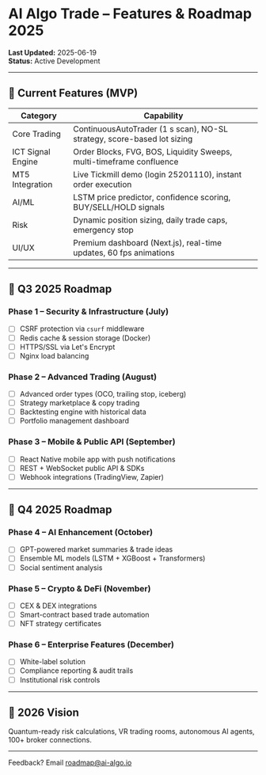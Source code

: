 # AI Algo Trade – Features & Roadmap 2025

**Last Updated:** 2025-06-19  
**Status:** Active Development

---

## 🚀 Current Features (MVP)

| Category | Capability |
|----------|------------|
| Core Trading | ContinuousAutoTrader (1 s scan), NO-SL strategy, score-based lot sizing |
| ICT Signal Engine | Order Blocks, FVG, BOS, Liquidity Sweeps, multi-timeframe confluence |
| MT5 Integration | Live Tickmill demo (login 25201110), instant order execution |
| AI/ML | LSTM price predictor, confidence scoring, BUY/SELL/HOLD signals |
| Risk | Dynamic position sizing, daily trade caps, emergency stop |
| UI/UX | Premium dashboard (Next.js), real-time updates, 60 fps animations |

---

## 🎯 Q3 2025 Roadmap

### Phase 1 – Security & Infrastructure (July)
- [ ] CSRF protection via `csurf` middleware
- [ ] Redis cache & session storage (Docker)
- [ ] HTTPS/SSL via Let's Encrypt
- [ ] Nginx load balancing

### Phase 2 – Advanced Trading (August)
- [ ] Advanced order types (OCO, trailing stop, iceberg)
- [ ] Strategy marketplace & copy trading
- [ ] Backtesting engine with historical data
- [ ] Portfolio management dashboard

### Phase 3 – Mobile & Public API (September)
- [ ] React Native mobile app with push notifications
- [ ] REST + WebSocket public API & SDKs
- [ ] Webhook integrations (TradingView, Zapier)

---

## 🚀 Q4 2025 Roadmap

### Phase 4 – AI Enhancement (October)
- [ ] GPT-powered market summaries & trade ideas
- [ ] Ensemble ML models (LSTM + XGBoost + Transformers)
- [ ] Social sentiment analysis

### Phase 5 – Crypto & DeFi (November)
- [ ] CEX & DEX integrations
- [ ] Smart-contract based trade automation
- [ ] NFT strategy certificates

### Phase 6 – Enterprise Features (December)
- [ ] White-label solution
- [ ] Compliance reporting & audit trails
- [ ] Institutional risk controls

---

## 🌟 2026 Vision

Quantum-ready risk calculations, VR trading rooms, autonomous AI agents, 100+ broker connections.

---

Feedback? Email roadmap@ai-algo.io 